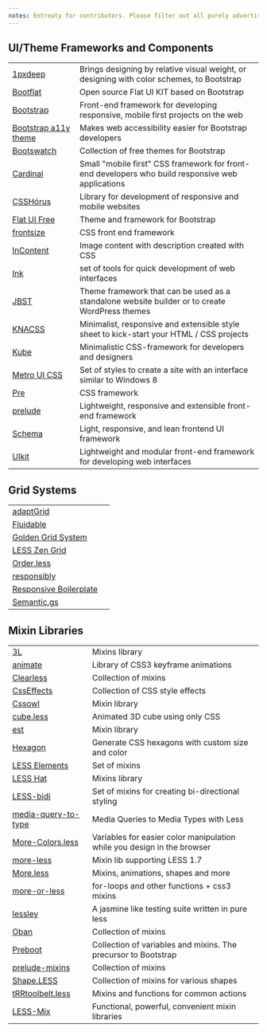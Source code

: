 ```yaml
---
notes: Entreaty for contributors. Please filter out all purely advertising and non-descriptive epithets like "best", "useful", "handy", "popular", "kick-ass", "professional" and so on.
---
```


## UI/Theme Frameworks and Components
| | |
|-|-|
| [1pxdeep](http://rriepe.github.io/1pxdeep/) | Brings designing by relative visual weight, or designing with color schemes, to Bootstrap |
| [Bootflat](http://www.flathemes.com/) | Open source Flat UI KIT based on Bootstrap |
| [Bootstrap](http://getbootstrap.com/) | Front-end framework for developing responsive, mobile first projects on the web |
| [Bootstrap a11y theme](https://github.com/bassjobsen/bootstrap-a11y-theme) | Makes web accessibility easier for Bootstrap developers |
| [Bootswatch](http://bootswatch.com/) | Collection of free themes for Bootstrap |
| [Cardinal](http://cardinalcss.com/) | Small "mobile first" CSS framework for front-end developers who build responsive web applications |
| [CSSHórus](http://csshor.us/) | Library for development of responsive and mobile websites |
| [Flat UI Free](http://designmodo.com/flat-free/) | Theme and framework for Bootstrap |
| [frontsize](https://github.com/vitto/frontsize-less) | CSS front end framework |
| [InContent](http://brunodsgn.github.io/InContent/) | Image content with description created with CSS |
| [Ink](http://ink.sapo.pt/) | set of tools for quick development of web interfaces |
| [JBST](http://jbst.eu/) | Theme framework that can be used as a standalone website builder or to create WordPress themes |
| [KNACSS](http://www.knacss.com/) | Minimalist, responsive and extensible style sheet to kick-start your HTML / CSS projects |
| [Kube](http://imperavi.com/kube/) | Minimalistic CSS-framework for developers and designers |
| [Metro UI CSS](http://metroui.org.ua/) | Set of styles to create a site with an interface similar to Windows 8 |
| [Pre](http://madscript.com/pre/) | CSS framework |
| [prelude](https://github.com/amazingSurge/prelude) | Lightweight, responsive and extensible front-end framework |
| [Schema](http://danmalarkey.github.io/schema/) | Light, responsive, and lean frontend UI framework |
| [UIkit](http://getuikit.com/) | Lightweight and modular front-end framework for developing web interfaces |

## Grid Systems
| | |
|-|-|
| [adaptGrid](https://github.com/amazingSurge/adaptGrid) | |
| [Fluidable](http://fluidable.com/) | |
| [Golden Grid System](http://goldengridsystem.com/) | |
| [LESS Zen Grid](https://github.com/bassjobsen/LESS-Zen-Grid) | |
| [Order.less](https://github.com/chromice/order.less) | |
| [responsibly](https://github.com/BuschFunker/responsibly) | |
| [Responsive Boilerplate](http://responsiveboilerplate.com/) | |
| [Semantic.gs](http://semantic.gs/) | |

## Mixin Libraries
| | |
|-|-|
| [3L](http://mateuszkocz.github.io/3l/) | Mixins library |
| [animate](https://github.com/joshuapekera/animate) | Library of CSS3 keyframe animations |
| [Clearless](http://clearleft.github.io/clearless/) | Collection of mixins |
| [CssEffects](http://adodson.com/css-effects/) | Collection of CSS style effects |
| [Cssowl](http://cssowl.owl-stars.com/) | Mixin library |
| [cube.less](https://github.com/sparanoid/cube.less) | Animated 3D cube using only CSS |
| [est](https://github.com/ecomfe/est/) | Mixin library |
| [Hexagon](http://db0company.github.io/css-hexagon/) | Generate CSS hexagons with custom size and color |
| [LESS Elements](http://lesselements.com/) | Set of mixins |
| [LESS Hat](http://lesshat.com/) | Mixins library |
| [LESS-bidi](https://github.com/danielkatz/less-bidi) | Set of mixins for creating bi-directional styling |
| [media-query-to-type](https://github.com/himedlooff/media-query-to-type) | Media Queries to Media Types with Less |
| [More-Colors.less](http://jasonrobb.github.io/More-Colors.less/) | Variables for easier color manipulation while you design in the browser |
| [more-less](https://github.com/roelvanhintum/More-Less) | Mixin lib supporting LESS 1.7 |
| [More.less](https://github.com/weinitz/More.less) | Mixins, animations, shapes and more |
| [more-or-less](https://github.com/pixelass/more-or-less) | for-loops and other functions + css3 mixins |
| [lessley](https://github.com/pixelass/lessley) | A jasmine like testing suite written in pure less |
| [Oban](http://oban.io/) | Collection of mixins |
| [Preboot](http://getpreboot.com/) | Collection of variables and mixins. The precursor to Bootstrap |
| [prelude-mixins](https://github.com/amazingSurge/prelude-mixins) | Collection of mixins |
| [Shape.LESS](https://github.com/fahad19/shape.less) | Collection of mixins for various shapes |
| [tRRtoolbelt.less](https://github.com/therebelrobot/tRRtoolbelt.less) | Mixins and functions for common actions |
| [LESS-Mix](http://denysdovhan.github.io/LESS-Mix/) | Functional, powerful, convenient mixin libraries |
